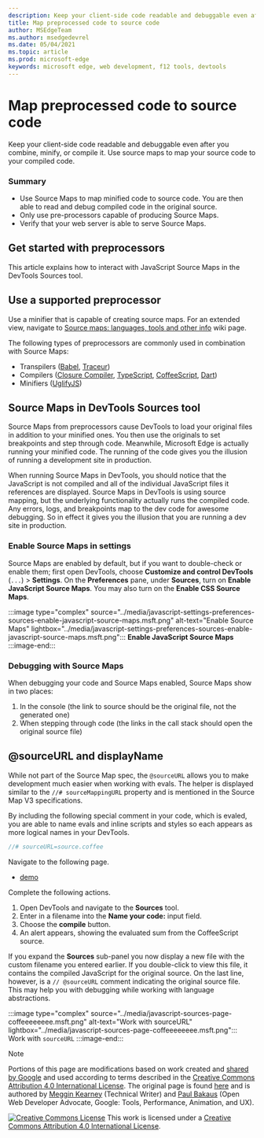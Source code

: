 ```yaml
---
description: Keep your client-side code readable and debuggable even after you combine, minify, or compile it.
title: Map preprocessed code to source code
author: MSEdgeTeam
ms.author: msedgedevrel
ms.date: 05/04/2021
ms.topic: article
ms.prod: microsoft-edge
keywords: microsoft edge, web development, f12 tools, devtools
---
```

<!-- Copyright Meggin Kearney and Paul Bakaus

   Licensed under the Apache License, Version 2.0 (the "License");
   you may not use this file except in compliance with the License.
   You may obtain a copy of the License at

       https://www.apache.org/licenses/LICENSE-2.0

   Unless required by applicable law or agreed to in writing, software
   distributed under the License is distributed on an "AS IS" BASIS,
   WITHOUT WARRANTIES OR CONDITIONS OF ANY KIND, either express or implied.
   See the License for the specific language governing permissions and
   limitations under the License.  -->
# Map preprocessed code to source code

Keep your client-side code readable and debuggable even after you combine, minify, or compile it.  Use source maps to map your source code to your compiled code.

### Summary

*   Use Source Maps to map minified code to source code.  You are then able to read and debug compiled code in the original source.
*   Only use pre-processors capable of producing Source Maps.
*   Verify that your web server is able to serve Source Maps.

<!--todo: add link to preprocessors capable of producing Source Maps when section is available -->
<!--[]: /web/tools/setup/setup-preprocessors?#supported_preprocessors ""  -->


<!-- ====================================================================== -->
## Get started with preprocessors

This article explains how to interact with JavaScript Source Maps in the DevTools Sources tool.  <!--For a first overview of what preprocessors are, how each may help, and how Source Maps work; navigate to Set Up CSS & JS Preprocessors.  -->

<!--todo: add link to Set Up CSS & JS Preprocessors when section is available -->
<!--[]: /web/tools/setup/setup-preprocessors#debugging-and-editing-preprocessed-content ""  -->


<!-- ====================================================================== -->
## Use a supported preprocessor

Use a minifier that is capable of creating source maps.  <!--For the most popular options, navigate to preprocessor support section.  -->  For an extended view, navigate to [Source maps: languages, tools and other info](https://github.com/ryanseddon/source-map/wiki/Source-maps:-languages,-tools-and-other-info) wiki page.

<!--todo: add link to display the preprocessor support section when section is available -->
<!--[]: /web/tools/setup/setup-preprocessors?#supported_preprocessors ""  -->

The following types of preprocessors are commonly used in combination with Source Maps:

*   Transpilers ([Babel](https://babeljs.io), [Traceur](https://github.com/google/traceur-compiler/wiki/Getting-Started))
*   Compilers ([Closure Compiler](https://github.com/google/closure-compiler), [TypeScript](https://www.typescriptlang.org), [CoffeeScript](https://coffeescript.org), [Dart](https://www.dartlang.org))
*   Minifiers ([UglifyJS](https://github.com/mishoo/UglifyJS))


<!-- ====================================================================== -->
## Source Maps in DevTools Sources tool

Source Maps from preprocessors cause DevTools to load your original files in addition to your minified ones.  You then use the originals to set breakpoints and step through code.  Meanwhile, Microsoft Edge is actually running your minified code.  The running of the code gives you the illusion of running a development site in production.

When running Source Maps in DevTools, you should notice that the JavaScript is not compiled and all of the individual JavaScript files it references are displayed.  Source Maps in DevTools is using source mapping, but the underlying functionality actually runs the compiled code.  Any errors, logs, and breakpoints map to the dev code for awesome debugging.  So in effect it gives you the illusion that you are running a dev site in production.

### Enable Source Maps in settings

Source Maps are enabled by default<!-- (as of Microsoft Edge 39)-->, but if you want to double-check or enable them; first open DevTools, choose **Customize and control DevTools** (`...`) > **Settings**.  On the **Preferences** pane, under **Sources**, turn on **Enable JavaScript Source Maps**.  You may also turn on the **Enable CSS Source Maps**.

:::image type="complex" source="../media/javascript-settings-preferences-sources-enable-javascript-source-maps.msft.png" alt-text="Enable Source Maps" lightbox="../media/javascript-settings-preferences-sources-enable-javascript-source-maps.msft.png":::
   **Enable JavaScript Source Maps**
:::image-end:::

### Debugging with Source Maps

When debugging your code and Source Maps enabled, Source Maps show in two places:

1.  In the console (the link to source should be the original file, not the generated one)
1.  When stepping through code (the links in the call stack should open the original source file)

<!--todo: add link to debugging your code when section is available -->
<!--[DebugBreakpointsStepCode]: ../debug/breakpoints/step-code.md ""  -->


<!-- ====================================================================== -->
## @sourceURL and displayName

While not part of the Source Map spec, the `@sourceURL` allows you to make development much easier when working with evals.  The helper is displayed similar to the `//# sourceMappingURL` property and is mentioned in the Source Map V3 specifications.

By including the following special comment in your code, which is evaled, you are able to name evals and inline scripts and styles so each appears as more logical names in your DevTools.

```javascript
//# sourceURL=source.coffee
```

Navigate to the following page.

*   [demo](https://www.thecssninja.com/demo/source_mapping/compile.html)

Complete the following actions.

1.  Open DevTools and navigate to the **Sources** tool.
1.  Enter in a filename into the **Name your code:** input field.
1.  Choose the **compile** button.
1.  An alert appears, showing the evaluated sum from the CoffeeScript source.

If you expand the **Sources** sub-panel you now display a new file with the custom filename you entered earlier.  If you double-click to view this file, it contains the compiled JavaScript for the original source.  On the last line, however, is a `// @sourceURL` comment indicating the original source file.  This may help you with debugging while working with language abstractions.

:::image type="complex" source="../media/javascript-sources-page-coffeeeeeeee.msft.png" alt-text="Work with sourceURL" lightbox="../media/javascript-sources-page-coffeeeeeeee.msft.png":::
   Work with `sourceURL`
:::image-end:::


<!-- ====================================================================== -->











<!-- ====================================================================== -->
> [!NOTE]
> Portions of this page are modifications based on work created and [shared by Google](https://developers.google.com/terms/site-policies) and used according to terms described in the [Creative Commons Attribution 4.0 International License](https://creativecommons.org/licenses/by/4.0).
> The original page is found [here](https://developers.google.com/web/tools/chrome-devtools/javascript/source-maps) and is authored by [Meggin Kearney](https://developers.google.com/web/resources/contributors#meggin-kearney) (Technical Writer) and [Paul Bakaus](https://developers.google.com/web/resources/contributors#paul-bakaus) (Open Web Developer Advocate, Google: Tools, Performance, Animation, and UX).

[![Creative Commons License](https://i.creativecommons.org/l/by/4.0/88x31.png)](https://creativecommons.org/licenses/by/4.0)
This work is licensed under a [Creative Commons Attribution 4.0 International License](https://creativecommons.org/licenses/by/4.0).
